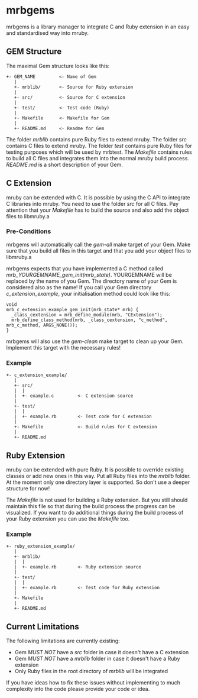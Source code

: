 # mrbgems

mrbgems is a library manager to integrate C and Ruby extension in an easy and
standardised way into mruby.

## GEM Structure

The maximal Gem structure looks like this:

```
+- GEM_NAME         <- Name of Gem
   |
   +- mrblib/       <- Source for Ruby extension
   |
   +- src/          <- Source for C extension
   |
   +- test/         <- Test code (Ruby)
   |
   +- Makefile      <- Makefile for Gem
   |
   +- README.md     <- Readme for Gem
```

The folder *mrblib* contains pure Ruby files to extend mruby. The folder *src*
contains C files to extend mruby. The folder *test* contains pure Ruby files
for testing purposes which will be used by mrbtest. The *Makefile* contains
rules to build all C files and integrates them into the normal mruby
build process. *README.md* is a short description of your Gem.

## C Extension

mruby can be extended with C. It is possible by using the C API to integrate C
libraries into mruby. You need to use the folder *src* for all C files. Pay
attention that your *Makefile* has to build the source and also add the object
files to libmruby.a

### Pre-Conditions

mrbgems will automatically call the *gem-all* make target of your Gem. Make
sure that you build all files in this target and that you add your object
files to libmruby.a

mrbgems expects that you have implemented a C method called
*mrb_YOURGEMNAME_gem_init(mrb_state)*. YOURGEMNAME will be replaced
by the name of you Gem. The directory name of your Gem is considered also
as the name! If you call your Gem directory *c_extension_example*, your
initialisation method could look like this:

```
void
mrb_c_extension_example_gem_init(mrb_state* mrb) {
  _class_cextension = mrb_define_module(mrb, "CExtension");
  mrb_define_class_method(mrb, _class_cextension, "c_method", mrb_c_method, ARGS_NONE());
}
```

mrbgems will also use the *gem-clean* make target to clean up your Gem. Implement
this target with the necessary rules!

### Example

```
+- c_extension_example/
   |
   +- src/
   |  |
   |  +- example.c         <- C extension source
   |
   +- test/
   |  |
   |  +- example.rb        <- Test code for C extension
   |
   +- Makefile             <- Build rules for C extension
   |
   +- README.md
```

## Ruby Extension

mruby can be extended with pure Ruby. It is possible to override existing
classes or add new ones in this way. Put all Ruby files into the *mrblib*
folder. At the moment only one directory layer is supported. So don't
use a deeper structure for now!

The *Makefile* is not used for building a Ruby extension. But you still
should maintain this file so that during the build process the progress
can be visualized. If you want to do additional things during the build
process of your Ruby extension you can use the *Makefile* too.

### Example

```
+- ruby_extension_example/
   |
   +- mrblib/
   |  |
   |  +- example.rb        <- Ruby extension source
   |
   +- test/
   |  |
   |  +- example.rb        <- Test code for Ruby extension
   |
   +- Makefile
   |
   +- README.md
```

## Current Limitations

The following limitations are currently existing:

* Gem _MUST NOT_ have a *src* folder in case it doesn't have a 
  C extension
* Gem _MUST NOT_ have a *mrblib* folder in case it doesn't have a 
  Ruby extension
* Only Ruby files in the root directory of *mrblib* will be integrated

If you have ideas how to fix these issues without implementing to much
complexity into the code please provide your code or idea.
